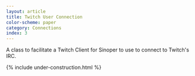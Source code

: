 ```yaml
---
layout: article
title: Twitch User Connection
color-scheme: paper
category: Connections
index: 3
---
```


A class to facilitate a Twitch Client for Sinoper to use to connect to Twitch's IRC.

{% include under-construction.html %}
